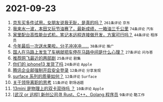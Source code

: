 # 2021-09-23

1. [京东买多件试用，女朋友说我无耻，是真的吗？](https://www.v2ex.com/t/803529) `261条评论` `京东`
1. [我来水一波，本田又玩节油赛了，最新成绩，一箱油三千公里](https://www.v2ex.com/t/803527) `74条评论` `汽车`
1. [家里配台高性能台式机，笔记本远程连接做开发，方案可行吗？](https://www.v2ex.com/t/803554) `44条评论` `程序员`
1. [今年最后一次送水果啦，分子冲冲冲......](https://www.v2ex.com/t/803560) `38条评论` `推广`
1. [国人在马路上发生了车祸就把车停在马路中间是什么心理？](https://www.v2ex.com/t/803535) `27条评论` `问与答`
1. [推荐网飞最近的两部剧](https://www.v2ex.com/t/803528) `25条评论` `剧集`
1. [你们的 iphone13 发货了吗](https://www.v2ex.com/t/803552) `24条评论` `Apple`
1. [腾讯企业邮强制开启安全登录](https://www.v2ex.com/t/803542) `12条评论` `分享发现`
1. [surface 系列的质量如何？](https://www.v2ex.com/t/803532) `12条评论` `Surface`
1. [关于领导离职的思考](https://www.v2ex.com/t/803531) `11条评论` `职场话题`
1. [13mini 是物理上的双卡双待吗 ？](https://www.v2ex.com/t/803561) `10条评论` `Apple`
1. [[武汉 or 远程] 新创公司寻 Rust、C++、Golang 程序员](https://www.v2ex.com/t/803526) `9条评论` `酷工作`

